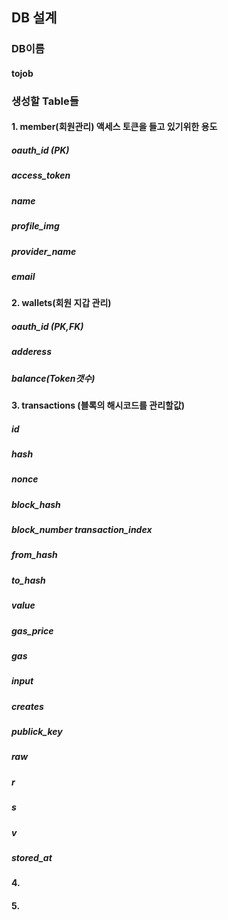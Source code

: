 ## DB 설계

### DB이름 

#### tojob

### 생성할 Table들

#### 1. member(회원관리) 액세스 토큰을 들고 있기위한 용도

##### oauth_id (PK)

##### access_token

##### name

##### profile_img

##### provider_name

##### email

#### 2. wallets(회원 지갑 관리) 

##### oauth_id (PK,FK)

#####  adderess

##### balance(Token갯수)

#### 3. transactions (블록의 해시코드를 관리할값)

##### id

##### hash 

##### nonce 

##### block_hash 

##### block_number transaction_index 

##### from_hash 

##### to_hash 

##### value 

##### gas_price 

##### gas 

##### input  

##### creates

##### publick_key

##### raw 

##### r

##### s

##### v 

##### stored_at

#### 4. 



#### 5. 

